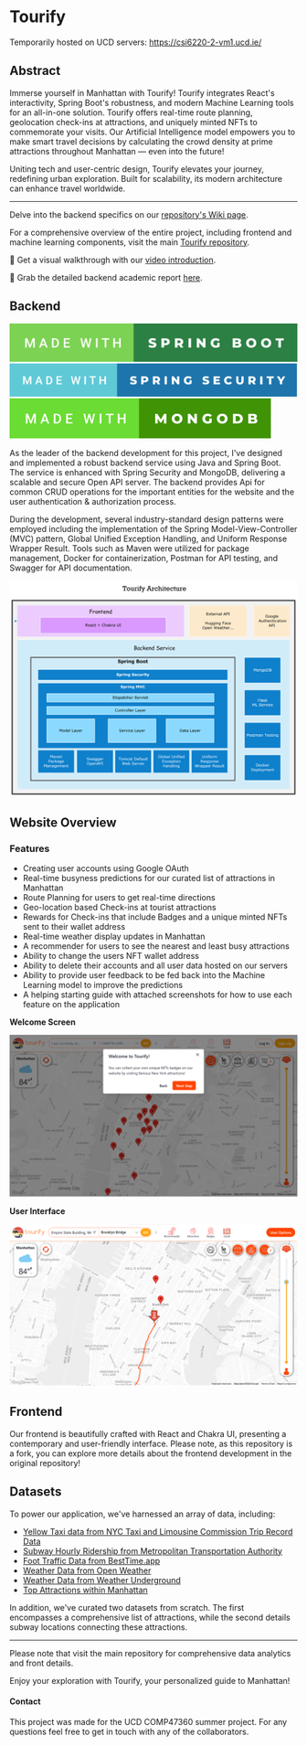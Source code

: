 # Tourify
  
Temporarily hosted on UCD servers: https://csi6220-2-vm1.ucd.ie/

## Abstract

Immerse yourself in Manhattan with Tourify! Tourify integrates React's interactivity, Spring Boot's robustness, and modern Machine Learning tools for an all-in-one solution. Tourify offers real-time route planning, geolocation check-ins at attractions, and uniquely minted NFTs to commemorate your visits. Our Artificial Intelligence model empowers you to make smart travel decisions by calculating the crowd density at prime attractions throughout Manhattan — even into the future!

Uniting tech and user-centric design, Tourify elevates your journey, redefining urban exploration. Built for scalability, its modern architecture can enhance travel worldwide.

---
Delve into the backend specifics on our [repository's Wiki page](#).

For a comprehensive overview of the entire project, including frontend and machine learning components, visit the main [Tourify repository](https://github.com/ajwadjaved/Tourify).

🎥 Get a visual walkthrough with our [video introduction](www.example).

📄 Grab the detailed backend academic report [here](https://drive.google.com/file/d/1wj3F0XTr-o5il59UX4iwGROH57-BnBPY/view?usp=sharing).

## Backend

![Made with Spring Boot](assets/made-with-spring-boot.svg)
![Made with Spring Security](assets/made-with-spring-security.svg)
![Made with MongoDB](assets/made-with-mongodb.svg)

As the leader of the backend development for this project, I've designed and implemented a robust backend service using Java and Spring Boot. The service is enhanced with Spring Security and MongoDB, delivering a scalable and secure Open API server. The backend provides Api for common CRUD operations for the important entities for the website and the user authentication & authorization process.

During the development, several industry-standard design patterns were employed including the implementation of the Spring Model-View-Controller (MVC) pattern, Global Unified Exception Handling, and Uniform Response Wrapper Result. Tools such as Maven were utilized for package management, Docker for containerization, Postman for API testing, and Swagger for API documentation.

![Tourify Architecture](assets/Tourify%20Architecture.png)

## Website Overview

### Features
* Creating user accounts using Google OAuth
* Real-time busyness predictions for our curated list of attractions in Manhattan
* Route Planning for users to get real-time directions
* Geo-location based Check-ins at tourist attractions
* Rewards for Check-ins that include Badges and a unique minted NFTs sent to their wallet address
* Real-time weather display updates in Manhattan
* A recommender for users to see the nearest and least busy attractions
* Ability to change the users NFT wallet address
* Ability to delete their accounts and all user data hosted on our servers
* Ability to provide user feedback to be fed back into the Machine Learning model to improve the predictions
* A helping starting guide with attached screenshots for how to use each feature on the application

**Welcome Screen**

![Screenshot 11](assets/img1.png)
  
**User Interface**
  
![Screenshot 2](assets/img2.png)

## Frontend

Our frontend is beautifully crafted with React and Chakra UI, presenting a contemporary and user-friendly interface. Please note, as this repository is a fork, you can explore more details about the frontend development in the original repository!

## Datasets

To power our application, we've harnessed an array of data, including:

* [Yellow Taxi data from NYC Taxi and Limousine Commission Trip Record Data](https://www.nyc.gov/site/tlc/about/tlc-trip-record-data.page)
* [Subway Hourly Ridership from Metropolitan Transportation Authority](https://data.ny.gov/Transportation/MTA-Subway-Hourly-Ridership-Beginning-February-2022/ekwu-khcy)
* [Foot Traffic Data from BestTime.app](https://besttime.app/)
* [Weather Data from Open Weather](https://openweathermap.org/current)
* [Weather Data from Weather Underground](https://www.wunderground.com/history/daily/us/ny/new-york-city/KLGA)
* [Top Attractions within Manhattan](https://www.timeout.com/newyork/attractions/new-york-attractions)

In addition, we've curated two datasets from scratch. The first encompasses a comprehensive list of attractions, while the second details subway locations connecting these attractions.



---

Please note that visit the main repository for comprehensive data analytics and front details.

Enjoy your exploration with Tourify, your personalized guide to Manhattan!

#### Contact
  
This project was made for the UCD COMP47360 summer project. For any questions feel free to get in touch with any of the collaborators.
